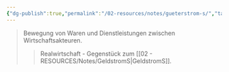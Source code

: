 ```yaml
---
{"dg-publish":true,"permalink":"/02-resources/notes/gueterstrom-s/","tags":["wirtschaft/kreislauf"],"noteIcon":"","updated":"2025-10-29T12:59:06.445+01:00"}
---
```


>Bewegung von Waren und Dienstleistungen zwischen Wirtschaftsakteuren.
>>Realwirtschaft - Gegenstück zum [[02 - RESOURCES/Notes/GeldstromS\|GeldstromS]].